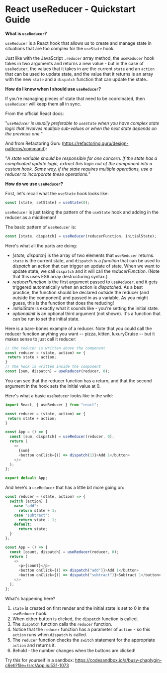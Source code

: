 # React useReducer - Quickstart Guide
**What is `useReducer`?**

`useReducer` is a React hook that allows us to create and manage state in situations that are too complex for the `useState` hook.

Just like with the JavaScript `.reducer` array method, the `useReducer` hook takes in two arguments and returns a new value - but in the case of `useReducer`, the values that it takes in are the current `state` and an `action` that can be used to update state, and the value that it returns is an array with the new `state` and a `dispatch` function that can update the state..

**How do I know when I should use `useReducer`?**

If you're managing pieces of state that need to be coordinated, then `useReducer` will keep them all in sync.

From the official React docs:

"*`useReducer` is usually preferable to `useState` when you have complex state logic that involves multiple sub-values or when the next state depends on the previous one.*"

And from Refactoring Guru (https://refactoring.guru/design-patterns/command):

"*A state variable should be responsible for one concern. If the state has a complicated update logic, extract this logic out of the component into a custom hook. Same way, if the state requires multiple operations, use a reducer to incorporate these operations.*"

**How do we use `useReducer`?**

First, let's recall what the `useState` hook looks like:
```js
const [state, setState] = useState(0);
```

`useReducer` is just taking the pattern of the `useState` hook and adding in the reducer as a middleman! 

The basic pattern of `useReducer` is:
```js
const [state, dispatch] = useReducer(reducerFunction, initialState);
```

Here's what all the parts are doing:
- *[state, dispatch]* is the array of two elements that `useReducer` returns. `state` is the current state, and `dispatch` is a *function* that can be used to *dispatch* an action that can trigger an update of state. When we want to update state, we call `dispatch` and it will call the *reducerFunction*. (Note that this uses ES6 array destructuring syntax.)
- *reducerFunction* is the first argument passed to `useReducer`, and it gets triggered automatically when an action is *dispatched*. As a best practice, the function should be declared outside the reducer (and outside the component) and passed in as a variable. As you might guess, this is the function that does the reducing!
- *initialState* is exactly what it sounds like - you're setting the initial state.
- *optionalInit* is an optional third argument (not shown). It's a function that can be run to set the initial state.

Here is a bare-bones example of a reducer. Note that you could call the reducer function anything you want -- pizza, kitten, luxuryCruise -- but it makes sense to just call it reducer:

```js
// the reducer is written above the component
const reducer = (state, action) => {
 return state + action;
}
// the hook is written inside the component
const [sum, dispatch] = useReducer(reducer, 0);
```
You can see that the reducer function has a return, and that the second argument in the hook sets the initial value at 0.

Here's what a basic `useReducer` looks like in the wild:

```js
import React, { useReducer } from "react";

const reducer = (state, action) => {
 return state + action;
}

const App = () => {
  const [sum, dispatch] = useReducer(reducer, 0);
  return (
    <>
      {sum}
      <button onClick={() => dispatch(1)}>Add 1</button>
    </>
  );
};

export default App;
```
And here's a `useReducer` that has a little bit more going on:
```js
const reducer = (state, action) => {
  switch (action) {
    case "add":
      return state + 1;
    case "subtract":
      return state - 1;
    default:
      return state;
  }
};

const App = () => {
  const [count, dispatch] = useReducer(reducer, 0);
  return (
    <>
      <p>{count}</p>
      <button onClick={() => dispatch("add")}>Add 1</button>
      <button onClick={() => dispatch("subtract")}>Subtract 1</button>
    </>
  );
};
```
What's happening here?
1. `state` is created on first render and the initial state is set to 0 in the `useReducer` hook.
2. When either button is clicked, the `dispatch` function is called.
3. The `dispatch` function calls the `reducer` function.
4. Notice that the `reducer` function has a parameter of `action` - so this `action` runs when `dispatch` is called.
5. The `reducer` function checks the `switch` statement for the appropriate `action` and returns it.
6. Behold - the number changes when the buttons are clicked! 

Try this for yourself in a sandbox: https://codesandbox.io/s/busy-chaplygin-c6eti?file=/src/App.js:531-1073




